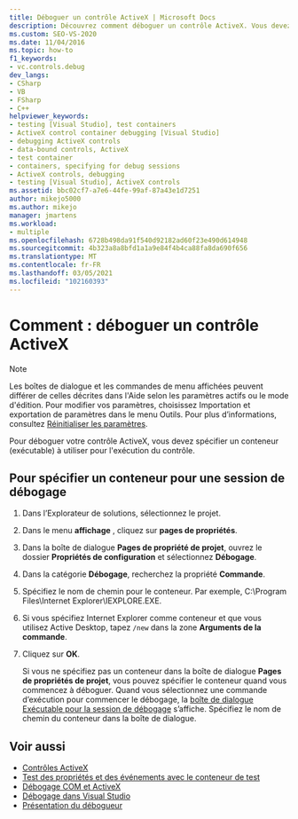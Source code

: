 ```yaml
---
title: Déboguer un contrôle ActiveX | Microsoft Docs
description: Découvrez comment déboguer un contrôle ActiveX. Vous devez spécifier un exécutable contenant, ce que vous pouvez faire dans les pages de propriétés du projet ou lorsque vous commencez le débogage.
ms.custom: SEO-VS-2020
ms.date: 11/04/2016
ms.topic: how-to
f1_keywords:
- vc.controls.debug
dev_langs:
- CSharp
- VB
- FSharp
- C++
helpviewer_keywords:
- testing [Visual Studio], test containers
- ActiveX control container debugging [Visual Studio]
- debugging ActiveX controls
- data-bound controls, ActiveX
- test container
- containers, specifying for debug sessions
- ActiveX controls, debugging
- testing [Visual Studio], ActiveX controls
ms.assetid: bbc02cf7-a7e6-44fe-99af-87a43e1d7251
author: mikejo5000
ms.author: mikejo
manager: jmartens
ms.workload:
- multiple
ms.openlocfilehash: 6728b498da91f540d92182ad60f23e490d614948
ms.sourcegitcommit: 4b323a8a8bfd1a1a9e84f4b4ca88fa8da690f656
ms.translationtype: MT
ms.contentlocale: fr-FR
ms.lasthandoff: 03/05/2021
ms.locfileid: "102160393"
---
```

# <a name="how-to-debug-an-activex-control"></a>Comment : déboguer un contrôle ActiveX

> [!NOTE]
> Les boîtes de dialogue et les commandes de menu affichées peuvent différer de celles décrites dans l'Aide selon les paramètres actifs ou le mode d'édition. Pour modifier vos paramètres, choisissez Importation et exportation de paramètres dans le menu Outils. Pour plus d’informations, consultez [Réinitialiser les paramètres](../ide/environment-settings.md#reset-settings).

Pour déboguer votre contrôle ActiveX, vous devez spécifier un conteneur (exécutable) à utiliser pour l'exécution du contrôle.

## <a name="to-specify-a-container-for-the-debug-session"></a>Pour spécifier un conteneur pour une session de débogage

1. Dans l’Explorateur de solutions, sélectionnez le projet.

2. Dans le menu **affichage** , cliquez sur **pages de propriétés**.

3. Dans la boîte de dialogue **Pages de propriété de projet**, ouvrez le dossier **Propriétés de configuration** et sélectionnez **Débogage**.

4. Dans la catégorie **Débogage**, recherchez la propriété **Commande**.

5. Spécifiez le nom de chemin pour le conteneur. Par exemple, C:\Program Files\Internet Explorer\IEXPLORE.EXE.

6. Si vous spécifiez Internet Explorer comme conteneur et que vous utilisez Active Desktop, tapez `/new` dans la zone **Arguments de la commande**.

7. Cliquez sur **OK**.

     Si vous ne spécifiez pas un conteneur dans la boîte de dialogue **Pages de propriétés de projet**, vous pouvez spécifier le conteneur quand vous commencez à déboguer. Quand vous sélectionnez une commande d’exécution pour commencer le débogage, la [boîte de dialogue Exécutable pour la session de débogage](../debugger/executable-for-debugging-session-dialog-box.md) s’affiche. Spécifiez le nom de chemin du conteneur dans la boîte de dialogue.

## <a name="see-also"></a>Voir aussi

- [Contrôles ActiveX](/cpp/mfc/activex-controls)
- [Test des propriétés et des événements avec le conteneur de test](/cpp/mfc/testing-properties-and-events-with-test-container)
- [Débogage COM et ActiveX](../debugger/com-and-activex-debugging.md)
- [Débogage dans Visual Studio](../debugger/index.yml)
- [Présentation du débogueur](../debugger/debugger-feature-tour.md)
